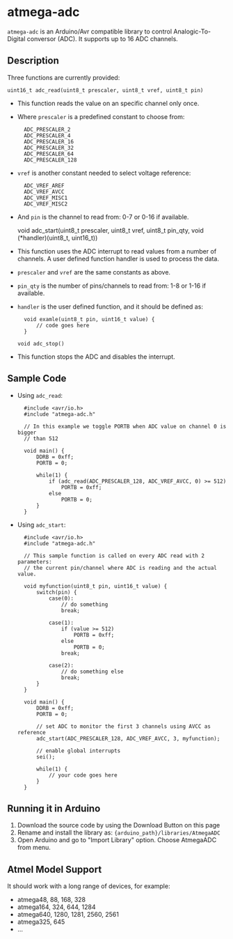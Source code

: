# atmega-adc

`atmega-adc` is an Arduino/Avr compatible library to control Analogic-To-Digital conversor (ADC). It
supports up to 16 ADC channels.

## Description

Three functions are currently provided:

	uint16_t adc_read(uint8_t prescaler, uint8_t vref, uint8_t pin)
	
- This function reads the value on an specific channel only once.
	
- Where `prescaler` is a predefined constant to choose from:

		ADC_PRESCALER_2
		ADC_PRESCALER_4
		ADC_PRESCALER_16
		ADC_PRESCALER_32
		ADC_PRESCALER_64
		ADC_PRESCALER_128

- `vref` is another constant needed to select voltage reference:
	
		ADC_VREF_AREF
		ADC_VREF_AVCC
		ADC_VREF_MISC1
		ADC_VREF_MISC2
	
- And `pin` is the channel to read from: 0-7 or 0-16 if available.
	
	
	
	void adc_start(uint8_t prescaler, uint8_t vref, uint8_t pin_qty, void (*handler)(uint8_t, uint16_t))
	
- This function uses the ADC interrupt to read values from a number of channels. A user defined
function handler is used to process the data.
	
- `prescaler` and `vref` are the same constants as above.
	
- `pin_qty` is the number of pins/channels to read from: 1-8 or 1-16 if available.
	
- `handler` is the user defined function, and it should be defined as:
	
		void examle(uint8_t pin, uint16_t value) {
			// code goes here
		}


	`void adc_stop()`

- This function stops the ADC and disables the interrupt.

## Sample Code

- Using `adc_read`:

		#include <avr/io.h>
		#include "atmega-adc.h"

		// In this example we toggle PORTB when ADC value on channel 0 is bigger
		// than 512

		void main() {
			DDRB = 0xff;
			PORTB = 0;
			
			while(1) {
				if (adc_read(ADC_PRESCALER_128, ADC_VREF_AVCC, 0) >= 512)
					PORTB = 0xff;
				else
					PORTB = 0;
			}
		}

- Using `adc_start`:

		#include <avr/io.h>
		#include "atmega-adc.h"

		// This sample function is called on every ADC read with 2 parameters:
		// the current pin/channel where ADC is reading and the actual value.

		void myfunction(uint8_t pin, uint16_t value) {
			switch(pin) {
				case(0):
					// do something
					break;
					
				case(1):
					if (value >= 512)
						PORTB = 0xff;
					else
						PORTB = 0;
					break;
					
				case(2):
					// do something else
					break;
			}
		}

		void main() {
			DDRB = 0xff;
			PORTB = 0;
			
			// set ADC to monitor the first 3 channels using AVCC as reference
			adc_start(ADC_PRESCALER_128, ADC_VREF_AVCC, 3, myfunction);
			
			// enable global interrupts
			sei();
			
			while(1) {
				// your code goes here
			}
		}

## Running it in Arduino

1. Download the source code by using the Download Button on this page
2. Rename and install the library as: `{arduino_path}/libraries/AtmegaADC`
3. Open Arduino and go to "Import Library" option. Choose AtmegaADC from menu.

## Atmel Model Support

It should work with a long range of devices, for example:

- atmega48, 88, 168, 328
- atmega164, 324, 644, 1284
- atmega640, 1280, 1281, 2560, 2561
- atmega325, 645
- ...

